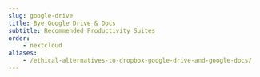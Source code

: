 ```yaml
---
slug: google-drive
title: Bye Google Drive & Docs
subtitle: Recommended Productivity Suites
order:
    - nextcloud
aliases:
    - /ethical-alternatives-to-dropbox-google-drive-and-google-docs/
---
```

